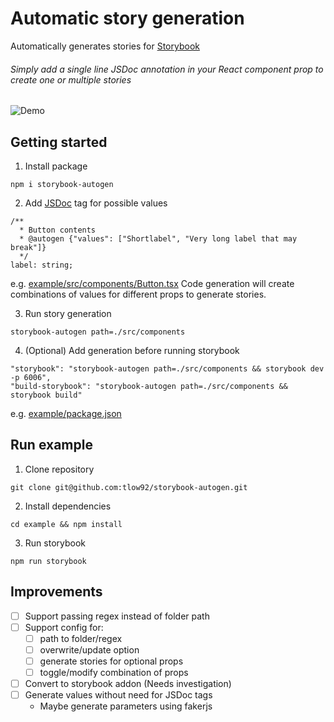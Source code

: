 # Automatic story generation

Automatically generates stories for [Storybook](https://storybook.js.org/)
###### Simply add a single line JSDoc annotation in your React component prop to create one or multiple stories 

![Demo](assets/demo-preview.gif)

## Getting started

1. Install package 

```
npm i storybook-autogen
```

2. Add [JSDoc](https://jsdoc.app/) tag for possible values
```
/**
  * Button contents
  * @autogen {"values": ["Shortlabel", "Very long label that may break"]}
  */
label: string;
```
e.g. [example/src/components/Button.tsx](https://github.com/tlow92/storybook-autogen/blob/main/example/src/components/Button.tsx#L14)
Code generation will create combinations of values for different props to generate stories.

3. Run story generation

```
storybook-autogen path=./src/components
```

4. (Optional) Add generation before running storybook

```
"storybook": "storybook-autogen path=./src/components && storybook dev -p 6006",
"build-storybook": "storybook-autogen path=./src/components && storybook build"
```
e.g. [example/package.json](https://github.com/tlow92/storybook-autogen/blob/main/example/package.json#L11)


## Run example

1. Clone repository
```
git clone git@github.com:tlow92/storybook-autogen.git
```

2. Install dependencies
```
cd example && npm install
```

3. Run storybook
```
npm run storybook
```


## Improvements
- [ ] Support passing regex instead of folder path
- [ ] Support config for:
  - [ ] path to folder/regex
  - [ ] overwrite/update option
  - [ ] generate stories for optional props
  - [ ] toggle/modify combination of props
- [ ] Convert to storybook addon (Needs investigation)
- [ ] Generate values without need for JSDoc tags
  - Maybe generate parameters using fakerjs 
